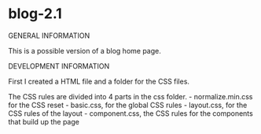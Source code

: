 # blog-2.1

GENERAL INFORMATION

  This is a possible version of a blog home page.

DEVELOPMENT INFORMATION

  First I created a HTML file and a folder for the CSS files.
  
  The CSS rules are divided into 4 parts in the css folder.
    - normalize.min.css for the CSS reset
    - basic.css, for the global CSS rules
    - layout.css, for the CSS rules of the layout
    - component.css, the CSS rules for the components that build up the page
  
